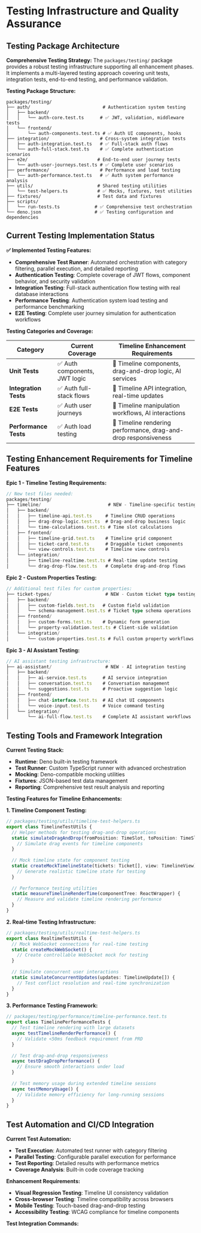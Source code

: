 # Testing Infrastructure and Quality Assurance

## Testing Package Architecture

**Comprehensive Testing Strategy:**
The `packages/testing/` package provides a robust testing infrastructure supporting all enhancement phases. It implements a multi-layered testing approach covering unit tests, integration tests, end-to-end testing, and performance validation.

**Testing Package Structure:**
```text
packages/testing/
├── auth/                           # Authentication system testing
│   ├── backend/
│   │   └── auth-core.test.ts      # ✅ JWT, validation, middleware tests
│   └── frontend/
│       └── auth-components.test.ts # ✅ Auth UI components, hooks
├── integration/                   # Cross-system integration tests
│   ├── auth-integration.test.ts   # ✅ Full-stack auth flows
│   └── auth-full-stack.test.ts    # ✅ Complete authentication scenarios
├── e2e/                          # End-to-end user journey tests
│   └── auth-user-journeys.test.ts # ✅ Complete user scenarios
├── performance/                   # Performance and load testing
│   └── auth-performance.test.ts   # ✅ Auth system performance analysis
├── utils/                        # Shared testing utilities
│   └── test-helpers.ts           # ✅ Mocks, fixtures, test utilities
├── fixtures/                     # Test data and fixtures
├── scripts/
│   └── run-tests.ts             # ✅ Comprehensive test orchestration
└── deno.json                    # ✅ Testing configuration and dependencies
```

## Current Testing Implementation Status

**✅ Implemented Testing Features:**
- **Comprehensive Test Runner**: Automated orchestration with category filtering, parallel execution, and detailed reporting
- **Authentication Testing**: Complete coverage of JWT flows, component behavior, and security validation
- **Integration Testing**: Full-stack authentication flow testing with real database interactions
- **Performance Testing**: Authentication system load testing and performance benchmarking
- **E2E Testing**: Complete user journey simulation for authentication workflows

**Testing Categories and Coverage:**

| Category | Current Coverage | Timeline Enhancement Requirements |
|----------|------------------|-----------------------------------|
| **Unit Tests** | ✅ Auth components, JWT logic | 🔄 Timeline components, drag-and-drop logic, AI services |
| **Integration Tests** | ✅ Auth full-stack flows | 🔄 Timeline API integration, real-time updates |
| **E2E Tests** | ✅ Auth user journeys | 🔄 Timeline manipulation workflows, AI interactions |
| **Performance Tests** | ✅ Auth load testing | 🔄 Timeline rendering performance, drag-and-drop responsiveness |

## Testing Enhancement Requirements for Timeline Features

**Epic 1 - Timeline Testing Requirements:**

```typescript
// New test files needed:
packages/testing/
├── timeline/                         # NEW - Timeline-specific testing
│   ├── backend/
│   │   ├── timeline-api.test.ts     # Timeline CRUD operations
│   │   ├── drag-drop-logic.test.ts  # Drag-and-drop business logic
│   │   └── time-calculations.test.ts # Time slot calculations
│   ├── frontend/
│   │   ├── timeline-grid.test.ts    # Timeline grid component
│   │   ├── ticket-card.test.ts      # Draggable ticket components
│   │   └── view-controls.test.ts    # Timeline view controls
│   └── integration/
│       ├── timeline-realtime.test.ts # Real-time update testing
│       └── drag-drop-flow.test.ts   # Complete drag-and-drop flows
```

**Epic 2 - Custom Properties Testing:**

```typescript
// Additional test files for custom properties:
├── ticket-types/                    # NEW - Custom ticket type testing
│   ├── backend/
│   │   ├── custom-fields.test.ts   # Custom field validation
│   │   └── schema-management.test.ts # Ticket type schema operations
│   ├── frontend/
│   │   ├── custom-forms.test.ts    # Dynamic form generation
│   │   └── property-validation.test.ts # Client-side validation
│   └── integration/
│       └── custom-properties.test.ts # Full custom property workflows
```

**Epic 3 - AI Assistant Testing:**

```typescript
// AI assistant testing infrastructure:
├── ai-assistant/                    # NEW - AI integration testing
│   ├── backend/
│   │   ├── ai-service.test.ts      # AI service integration
│   │   ├── conversation.test.ts    # Conversation management
│   │   └── suggestions.test.ts     # Proactive suggestion logic
│   ├── frontend/
│   │   ├── chat-interface.test.ts  # AI chat UI components
│   │   └── voice-input.test.ts     # Voice command testing
│   └── integration/
│       └── ai-full-flow.test.ts    # Complete AI assistant workflows
```

## Testing Tools and Framework Integration

**Current Testing Stack:**
- **Runtime**: Deno built-in testing framework
- **Test Runner**: Custom TypeScript runner with advanced orchestration
- **Mocking**: Deno-compatible mocking utilities
- **Fixtures**: JSON-based test data management
- **Reporting**: Comprehensive test result analysis and reporting

**Testing Features for Timeline Enhancements:**

**1. Timeline Component Testing:**
```typescript
// packages/testing/utils/timeline-test-helpers.ts
export class TimelineTestUtils {
  // Helper methods for testing drag-and-drop operations
  static simulateDragAndDrop(fromPosition: TimeSlot, toPosition: TimeSlot) {
    // Simulate drag events for timeline components
  }
  
  // Mock timeline state for component testing
  static createMockTimelineState(tickets: Ticket[], view: TimelineView) {
    // Generate realistic timeline state for testing
  }
  
  // Performance testing utilities
  static measureTimelineRenderTime(componentTree: ReactWrapper) {
    // Measure and validate timeline rendering performance
  }
}
```

**2. Real-time Testing Infrastructure:**
```typescript
// packages/testing/utils/realtime-test-helpers.ts
export class RealtimeTestUtils {
  // Mock WebSocket connections for real-time testing
  static createMockWebSocket() {
    // Create controllable WebSocket mock for testing
  }
  
  // Simulate concurrent user interactions
  static simulateConcurrentUpdates(updates: TimelineUpdate[]) {
    // Test conflict resolution and real-time synchronization
  }
}
```

**3. Performance Testing Framework:**
```typescript
// packages/testing/performance/timeline-performance.test.ts
export class TimelinePerformanceTests {
  // Test timeline rendering with large datasets
  async testTimelineRenderPerformance() {
    // Validate <50ms feedback requirement from PRD
  }
  
  // Test drag-and-drop responsiveness
  async testDragDropPerformance() {
    // Ensure smooth interactions under load
  }
  
  // Test memory usage during extended timeline sessions
  async testMemoryUsage() {
    // Validate memory efficiency for long-running sessions
  }
}
```

## Test Automation and CI/CD Integration

**Current Test Automation:**
- **Test Execution**: Automated test runner with category filtering
- **Parallel Testing**: Configurable parallel execution for performance
- **Test Reporting**: Detailed results with performance metrics
- **Coverage Analysis**: Built-in code coverage tracking

**Enhancement Requirements:**
- **Visual Regression Testing**: Timeline UI consistency validation
- **Cross-browser Testing**: Timeline compatibility across browsers
- **Mobile Testing**: Touch-based drag-and-drop testing
- **Accessibility Testing**: WCAG compliance for timeline components

**Test Integration Commands:**
```bash